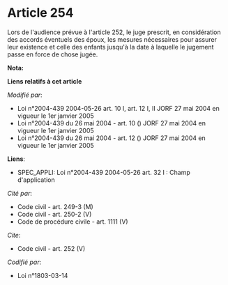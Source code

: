 # Article 254

Lors de l'audience prévue à l'article 252, le juge prescrit, en considération des accords éventuels des époux, les mesures
nécessaires pour assurer leur existence et celle des enfants jusqu'à la date à laquelle le jugement passe en force de chose
jugée.

**Nota:**



**Liens relatifs à cet article**

_Modifié par_:

  - Loi n°2004-439 2004-05-26 art. 10 I, art. 12 I, II JORF 27 mai 2004 en vigueur le 1er janvier 2005
  - Loi n°2004-439 du 26 mai 2004 - art. 10 () JORF 27 mai 2004 en vigueur le 1er janvier 2005
  - Loi n°2004-439 du 26 mai 2004 - art. 12 () JORF 27 mai 2004 en vigueur le 1er janvier 2005

**Liens**:

  - SPEC_APPLI: Loi n°2004-439 2004-05-26 art. 32 I : Champ d'application

_Cité par_:

  - Code civil - art. 249-3 (M)
  - Code civil - art. 250-2 (V)
  - Code de procédure civile - art. 1111 (V)

_Cite_:

  - Code civil - art. 252 (V)

_Codifié par_:

  - Loi n°1803-03-14
